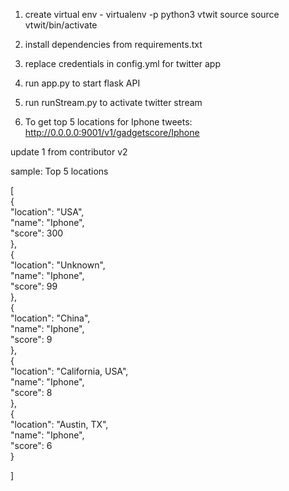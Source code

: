 1. create virtual env - virtualenv -p python3 vtwit
   source source vtwit/bin/activate

2. install dependencies from requirements.txt
3. replace credentials in config.yml for twitter app
4. run app.py to start flask API
5. run runStream.py to activate twitter stream
6. To get top 5 locations for Iphone tweets:
http://0.0.0.0:9001/v1/gadgetscore/Iphone

update 1 from contributor v2

sample: Top 5 locations 

[  
    {  
        "location": "USA",  
        "name": "Iphone",  
        "score": 300  
    },  
    {  
        "location": "Unknown",  
        "name": "Iphone",  
        "score": 99  
    },  
    {  
        "location": "China",  
        "name": "Iphone",  
        "score": 9  
    },  
    {  
        "location": "California, USA",  
        "name": "Iphone",  
        "score": 8  
    },  
    {  
        "location": "Austin, TX",  
        "name": "Iphone",  
        "score": 6  
    }  

]  

